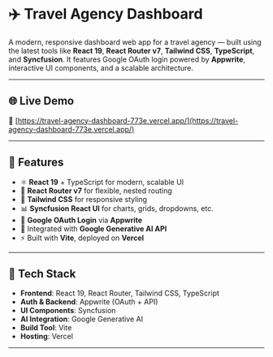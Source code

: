 # ✈️ Travel Agency Dashboard

A modern, responsive dashboard web app for a travel agency — built using the latest tools like **React 19**, **React Router v7**, **Tailwind CSS**, **TypeScript**, and **Syncfusion**. It features Google OAuth login powered by **Appwrite**, interactive UI components, and a scalable architecture.

---

## 🌐 Live Demo

🔗 [https://travel-agency-dashboard-773e.vercel.app/](https://travel-agency-dashboard-773e.vercel.app/)

---

## 🚀 Features

- ⚛️ **React 19** + TypeScript for modern, scalable UI  
- 🔄 **React Router v7** for flexible, nested routing  
- 🎨 **Tailwind CSS** for responsive styling  
- 📊 **Syncfusion React UI** for charts, grids, dropdowns, etc.  
- 🔐 **Google OAuth Login** via **Appwrite**  
- 🧠 Integrated with **Google Generative AI API**  
- ⚡ Built with **Vite**, deployed on **Vercel**

---

## 🧪 Tech Stack

- **Frontend**: React 19, React Router, Tailwind CSS, TypeScript  
- **Auth & Backend**: Appwrite (OAuth + API)  
- **UI Components**: Syncfusion  
- **AI Integration**: Google Generative AI  
- **Build Tool**: Vite  
- **Hosting**: Vercel

---
